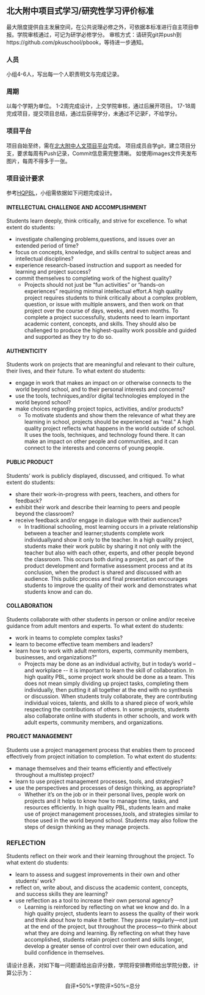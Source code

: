 ## 北大附中项目式学习/研究性学习评价标准

最大限度提供自主发展空间，在公共说理必修之外，可依据本标准进行自主项目申报。学院审核通过，可记为研学必修学分。
审核方式：请研究git并push到https://github.com/pkuschool/pbook，等待进一步通知。

### 人员

小组4-6人，写出每一个人职责明文与完成记录。

### 周期

以每个学期为单位。
1-2周完成设计，上交学院审核，通过后展开项目。
17-18周完成项目，提交项目总结，通过后获得学分，未通过不记录F，不给学分。

### 项目平台

项目自始至终，需在[北大附中人文项目平台](https://github.com/pkuschool/pbook)完成。
项目成员自学git，建立项目分支，要求每周有Push记录，Commit信息需完整清晰。
如使用images文件夹发布图片，每周不得多于一张。


### 项目设计要求

参考[HQPBL](https://hqpbl.org/)，小组需依据如下问题完成设计。

#### INTELLECTUAL CHALLENGE AND ACCOMPLISHMENT

Students learn deeply, think critically, and strive for excellence.
To what extent do students:

* investigate challenging problems,questions, and issues over an extended period of time?
* focus on concepts, knowledge, and skills central to subject areas and intellectual disciplines?
* experience research-based instruction and support as needed for learning and project success?
* commit themselves to completing work of the highest quality?
   * Projects should not just be “fun activities” or “hands-on experiences”
requiring minimal intellectual effort.A high quality project requires
students to think critically about a complex problem, question, or issue
with multiple answers, and then work on that project over the course
of days, weeks, and even months. To complete a project successfully,
students need to learn important academic content, concepts, and
skills. They should also be challenged to produce the highest-quality work
possible and guided and supported as they try to do so.

#### AUTHENTICITY

Students work on projects that are meaningful and relevant to their culture, their lives, and their future.
To what extent do students:

* engage in work that makes an impact on or otherwise connects to the world beyond school, and to their personal interests and concerns?
* use the tools, techniques,and/or digital technologies employed in the world beyond school?
* make choices regarding project topics, activities, and/or products?
   * To motivate students and show them the relevance of what they are learning in school, projects should be experienced as “real.” A high quality project reflects what happens in the world outside of school. It uses the tools, techniques, and technology found there. It can make an impact on other people and communities, and it can connect to the interests and concerns of young people.

#### PUBLIC PRODUCT

Students’ work is publicly displayed, discussed, and critiqued.
To what extent do students:

* share their work-in-progress with peers, teachers, and others for feedback?
* exhibit their work and describe their learning to peers and people beyond the classroom?
* receive feedback and/or engage in dialogue with their audiences?
    * In traditional schooling, most learning occurs in a private relationship
between a teacher and learner;students complete work individuallyand show it only to the teacher. In a high quality project, students make their work public by sharing
it not only with the teacher but also with each other, experts, and other people beyond the classroom. This occurs both during a project, as part of the product development and formative assessment process and at its conclusion, when the product is shared and discussed with an audience. This public process and final presentation encourages students to improve the quality of their work and demonstrates what students know and can do.

#### COLLABORATION

Students collaborate with other students in person or online and/or receive guidance from adult mentors and experts.
To what extent do students:

* work in teams to complete complex tasks?
* learn to become effective team members and leaders?
* learn how to work with adult mentors, experts, community members, businesses, and organizations?"
  *  Projects may be done as an individual activity, but in today’s world – and workplace -- it is important to learn the skill of collaboration. In high quality PBL, some project work should be done as a team. This does not mean simply dividing up project tasks, completing them individually, then putting it all together at the end with no synthesis or discussion. When students truly collaborate, they are contributing individual voices, talents, and skills to a shared piece of work,while respecting the contributions of others. In some projects, students also collaborate online with students in other schools, and work with adult experts, community members, and organizations.

#### PROJECT MANAGEMENT

Students use a project management process that enables them to proceed effectively from project initiation to completion.
To what extent do students:

* manage themselves and their teams efficiently and effectively throughout a multistep project?
* learn to use project management processes, tools, and strategies?
* use the perspectives and processes of design thinking, as appropriate?
    * Whether it’s on the job or in their personal lives, people work on projects and it helps to know how to manage time, tasks, and resources efficiently. In high quality PBL, students learn and make use of project management processes,tools, and strategies similar to those used in the world beyond school. Students may also follow the steps of design thinking as they manage projects.

### REFLECTION

Students reflect on their work and their learning throughout the project.
To what extent do students:

* learn to assess and suggest improvements in their own and other students’ work?
* reflect on, write about, and discuss the academic content, concepts, and success skills they are learning?
* use reflection as a tool to increase their own personal agency?
    * Learning is reinforced by reflecting on what we know and do. In a high quality project, students learn to assess the quality of their work and think about how to make it better. They pause regularly—not just at the end of the project, but throughout the process—to think about what they are doing and learning. By reflecting on what they have accomplished, students retain project content and skills longer, develop a greater sense of control over their own education, and build confidence in themselves.

请设计总表，对如下每一问题请给出自评分数，学院将安排教师给出学院分数，计算公示为：
<center>自评*50%+学院评×50%=总分</center>
